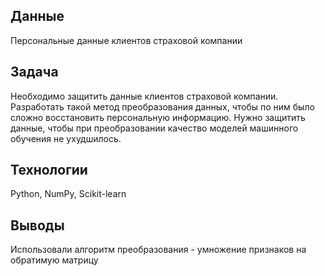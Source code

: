 ## Данные
Персональные данные клиентов страховой компании

## Задача
Необходимо защитить данные клиентов страховой компании. Разработать такой метод преобразования данных, чтобы по ним было сложно восстановить персональную информацию.  Нужно защитить данные, чтобы при преобразовании качество моделей машинного обучения не ухудшилось.

## Технологии
Python, NumPy, Scikit-learn

## Выводы
Использовали алгоритм преобразования - умножение признаков на обратимую матрицу

